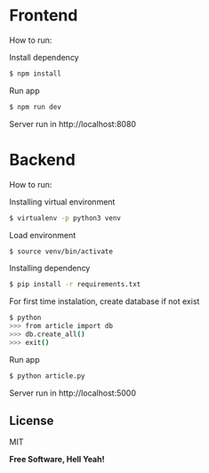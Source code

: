 # Frontend
How to run:

Install dependency
```sh
$ npm install
```
Run app
```sh
$ npm run dev
```
Server run in http://localhost:8080

# Backend
How to run:

Installing virtual environment
```sh
$ virtualenv -p python3 venv
```
Load environment
```sh
$ source venv/bin/activate
```
Installing dependency
```sh
$ pip install -r requirements.txt
```
For first time instalation, create database if not exist
```sh
$ python
>>> from article import db
>>> db.create_all()
>>> exit()
```

Run app
```sh
$ python article.py
```
Server run in http://localhost:5000

License
----

MIT


**Free Software, Hell Yeah!**
